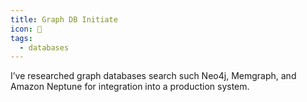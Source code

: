 ```yaml
---
title: Graph DB Initiate
icon: 🌲
tags:
  - databases
---
```

I’ve researched graph databases search such Neo4j, Memgraph, and Amazon Neptune for integration into a production system.